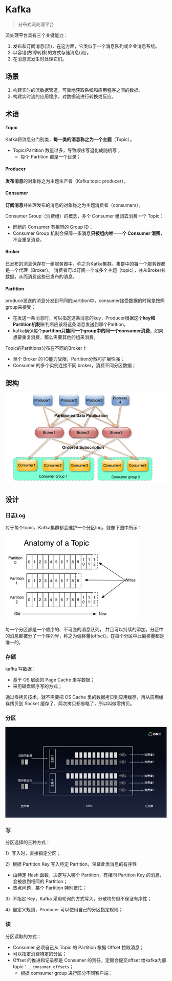 # Kafka

> 分布式流处理平台

流处理平台具有三个关键能力：

1. 发布和订阅消息(流)，在这方面，它类似于一个消息队列或企业消息系统。
2. 以容错(故障转移)的方式存储消息(流)。
3. 在消息流发生时处理它们。

## 场景

1. 构建实时的流数据管道，可靠地获取系统和应用程序之间的数据。
2. 构建实时流的应用程序，对数据流进行转换或反应。



## 术语

#### Topic

Kafka将消息分门别类，**每一类的消息称之为一个主题**（Topic）。

- Topic/Partition 数量过多，导致顺序写退化成随机写；
  - 每个 Partition 都是一个目录；

#### Producer

**发布消息**的对象称之为主题生产者（Kafka topic producer）。

#### Consumer

**订阅消息**并处理发布的消息的对象称之为主题消费者（consumers）。

Consumer Group（消费组）的概念，多个 Consumer 组团去消费一个 Topic：

- 同组的 Consumer 有相同的 Group ID；
- Consumer Group 机制会保障一条消息**只被组内唯一一个 Consumer 消费**，不会重复消费。

#### Broker

已发布的消息保存在一组服务器中，称之为Kafka集群。集群中的每一个服务器都是一个代理（Broker）。 消费者可以订阅一个或多个主题（topic），并从Broker拉数据，从而消费这些已发布的消息。

#### Partition

produce发送的消息分发到不同的partition中，consumer接受数据的时候是按照group来接受：

- 在发送一条消息时，可以指定这条消息的key，Producer根据这个**key和Partition机制**来判断应该将这条消息发送到哪个Parition。
- kafka确保每个**partition只能同一个group中的同一个consumer消费**，如果想要重复消费，那么需要其他的组来消费。



Topic的Partitions分布在不同的Broker上

- 单个 Broker 的 IO能力受限，Partition分散可扩展性强；
- Consumer 的多个实例连接不同 broker，消费不同分区数据；

## 架构

![kafka使用](pics/kafka_flow.png)



## 设计

### 日志Log

对于每个topic，Kafka集群都会维护一个分区log，就像下图中所示：

![screenshot](pics/kafka_topics.png)

每一个分区都是一个顺序的、不可变的消息队列， 并且可以持续的添加。分区中的消息都被分了一个序列号，称之为偏移量(offset)，在每个分区中此偏移量都是唯一的。



### 存储

kafka 写数据：

- 基于 OS 层面的 Page Cache 来写数据；
- 采用磁盘顺序写的方式；

通过零拷贝技术，就不需要把 OS Cache 里的数据拷贝到应用缓存，再从应用缓存拷贝到 Socket 缓存了，两次拷贝都省略了，所以叫做零拷贝。



### 分区

![img](pics/kafka_partition.jpg)

### 写

分区选择的三种方式：

1）写入时，直接指定分区；

2）根据 Partition Key 写入特定 Partition，保证此类消息的有序性

- 由特定 Hash 函数，决定写入哪个 Partition，有相同 Partition Key 的消息，会被放到相同的 Partition；
- 热点问题，某个 Partition 特别繁忙；

3）不指定 Key，Kafka 采用轮询的方式写入，分散均匀但不保证有序性；

4）自定义规则，Producer 可以使用自己的分区指定规则；

### 读

分区读取的方式：

- Consumer 必须自己从 Topic 的 Partition 根据 Offset 拉取消息；
- 可以指定消费特定的分区；
- Offset 的推进和记录都是 Consumer 的责任，定期会提交offset 给kafka内部topic：`__consumer_offsets`；
  - 根据 comsumer group 进行区分不同客户端；

